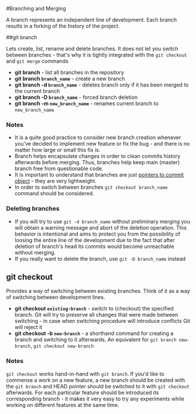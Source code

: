 #Branching and Merging

A branch represents an independent line of development. Each branch results in a forking of the history of the project.

##git branch

Lets create, list, rename and delete branches. It does not let you switch between branches - that's why it is tightly integrated with the `git checkout` and `git merge` commands

* **git branch** - list all branches in the repository
* **git branch `branch_name`** - create a new branch
* **git branch -d `branch_name`** - deletes branch only if it has been merged to the current branch
* **git branch -D `branch_name`** - forced branch deletion
* **git branch -m `new_branch_name`** - renames current branch to `new_branch_name`

### Notes 
* It is a quite good practice to consider new branch creation whenever you've decided to implement new feature or fix the bug - and there is no matter how large or small this fix is.
* Branch helps encapsulate changes in order to clean commits history afterwards before merging. Thus, branches help keep main (master) branch free from questionable code.
* It is important to understand that branches are just [pointers to commit object](advanced_topics.md#branching) - they are very lightweight.
* In order to switch between branches `git checkout branch_name` command should be considered.

### Deleting branches
* If you will try to use `git -d branch_name` without preliminary merging you will obtain a warning message and abort of the deletion operation. This behavior is intentional and aims to protect you from the possibility of loosing the entire line of the development due to the fact that after deletion of branch's head its commits would become unreachable without merging.
* If you really want to delete the branch, use `git -D branch_name` instead

## git checkout 

Provides a way of switching between existing branches. Think of it as a way of switching between development lines.

* **git checkout `existing-branch`** - switch to (checkout) the specified branch. Git will try to preserve all changes that were made between switching - in case when switching procedure will introduce conflicts Git will reject it
* **git checkout -b `new-branch`** - a shorthand command for creating a branch and switching to it afterwards. An equivalent for `git branch new-branch`, `git checkout new-branch`

### Notes

`git checkout` works hand-in-hand with `git branch`. If you'd like to commense a work on a new feature, a new branch should be created with the `git branch` and HEAD pointer should be switched to it with `git checkout` afterwards. For each particular feature should be introduced its corresponding branch - it makes it very easy to try any experiments while working on different features at the same time.





